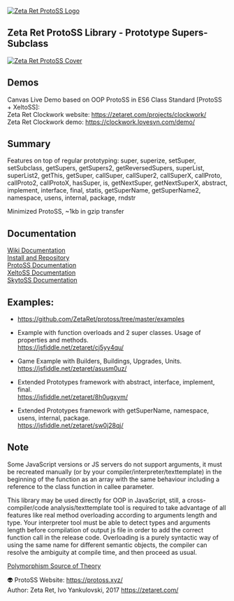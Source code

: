 [![Zeta Ret ProtoSS Logo](https://zetaret.com/images/protoss_logo_name.png)](https://protoss.xyz/)  

## Zeta Ret ProtoSS Library - Prototype Supers-Subclass  

[![Zeta Ret ProtoSS Cover](https://zetaret.com/images/protoss_cover.jpg)](https://zetaret.com/projects/protoss/)  

## Demos  
Canvas Live Demo based on OOP ProtoSS in ES6 Class Standard [ProtoSS + XeltoSS]:  
Zeta Ret Clockwork website: https://zetaret.com/projects/clockwork/  
Zeta Ret Clockwork demo: https://clockwork.lovesvn.com/demo/  

## Summary  

Features on top of regular prototyping: super, superize, setSuper, setSubclass, getSupers, getSupers2, getReversedSupers, superList, superList2, getThis, getSuper, callSuper, callSuper2, callSuperX, callProto, callProto2, callProtoX, hasSuper, is, getNextSuper, getNextSuperX, abstract, implement, interface, final, statis, getSuperName, getSuperName2, namespace, usens, internal, package, rndstr

Minimized ProtoSS, ~1kb in gzip transfer  

## Documentation  
[Wiki Documentation](https://github.com/ZetaRet/protoss/wiki/Documentation)  
[Install and Repository](https://github.com/ZetaRet/protoss/wiki/Install-and-Repository)  
[ProtoSS Documentation](https://github.com/ZetaRet/protoss/wiki/ProtoSS-Documentation)  
[XeltoSS Documentation](https://github.com/ZetaRet/protoss/wiki/XeltoSS-Documentation)  
[SkytoSS Documentation](https://github.com/ZetaRet/protoss/wiki/SkytoSS-Documentation)  

## Examples:  
- https://github.com/ZetaRet/protoss/tree/master/examples  

- Example with function overloads and 2 super classes. Usage of properties and methods.  
https://jsfiddle.net/zetaret/cj5yy4qu/  
- Game Example with Builders, Buildings, Upgrades, Units.  
https://jsfiddle.net/zetaret/asusm0uz/  
- Extended Prototypes framework with abstract, interface, implement, final.  
https://jsfiddle.net/zetaret/8h0ugxym/  
- Extended Prototypes framework with getSuperName, namespace, usens, internal, package.  
https://jsfiddle.net/zetaret/sw0j28qj/  

## Note  
Some JavaScript versions or JS servers do not support arguments, it must be recreated manually (or by your compiler/interpreter/texttemplate) in the beginning of the function as an array with the same behaviour including a reference to the class function in callee parameter.  

This library may be used directly for OOP in JavaScript, still, a cross-compiler/code analysis/texttemplate tool is required to take advantage of all features like real method overloading according to arguments length and type. Your interpreter tool must be able to detect types and arguments length before compilation of output js file in order to add the correct function call in the release code. Overloading is a purely syntactic way of using the same name for different semantic objects, the compiler can resolve the ambiguity at compile time, and then proceed as usual.  

[Polymorphism Source of Theory](http://lucacardelli.name/indexPapers.html)  

:alien: ProtoSS Website: https://protoss.xyz/  
Author: Zeta Ret, Ivo Yankulovski, 2017 https://zetaret.com/  